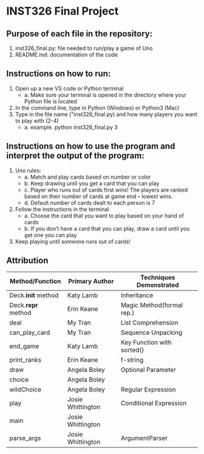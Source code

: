 # **INST326 Final Project**
## Purpose of each file in the repository:
1. inst326_final.py: file needed to run/play a game of Uno
2. README.md: documentation of the code

## Instructions on how to run:
1. Open up a new VS code or Python terminal
    - a. Make sure your terminal is opened in the directory where your Python file is located
2. In the command line, type in Python (Windows) or Python3 (Mac)
3. Type in the file name ("inst326_final.py) and how many players you want to play with (2-4)
    - a. example. python inst326_final.py 3

## Instructions on how to use the program and interpret the output of the program:
1. Uno rules: 
    - a. Match and play cards based on number or color
    - b. Keep drawing until you get a card that you can play
    - c. Player who runs out of cards first wins! The players are ranked based on their number of cards at game end – lowest wins.
    - d. Default number of cards dealt to each person is 7
2. Follow the instructions in the terminal
    - a. Choose the card that you want to play based on your hand of cards
    - b. If you don’t have a card that you can play, draw a card until you get one you can play
3. Keep playing until someone runs out of cards!

## Attribution
| Method/Function | Primary Author | Techniques Demonstrated |
| --------------- | -------------- | ----------------------- |
| Deck.__init__ method| Katy Lamb     | Inheritance   |
| Deck.__repr__ method    | Erin Keane     | Magic Method(formal rep.)|
|deal  |  My Tran | List Comprehension |
|can_play_card  | My Tran | Sequence Unpacking |
| end_game | Katy Lamb | Key Function with sorted() |
| print_ranks | Erin Keane | f-string |
|draw | Angela Boley | Optional Parameter |
| choice | Angela Boley |                  |
| wildChoice | Angela Boley | Regular Expression |
| play | Josie Whittington | Conditional Expression |
| main | Josie Whittington |                        |
| parse_args | Josie Whittington | ArgumentParser |

